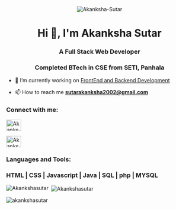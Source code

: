 <div align="center">
<img src="https://steamuserimages-a.akamaihd.net/ugc/1750192580777325570/34439813918391F33D5B5A681CD1E2F8035056C2/?imw=637&imh=358&ima=fit&impolicy=Letterbox&imcolor=%23000000&letterbox=true" alt="Akanksha-Sutar" />
</div>
<h1 align="center">Hi 👋, I'm Akanksha Sutar</h1>
<h3 align="center">A Full Stack Web Developer</h3>
<h3 align="center">Completed BTech in CSE from SETI, Panhala</h3>


- 🔭 I’m currently working on [FrontEnd and Backend Development](https://github.com/Akanksha-Sutar)

- 📫 How to reach me **sutarakanksha2002@gmail.com**

<h3 align="left">Connect with me:</h3>
<p align="left">

<a href="https://linkedin.com/in/Akanksha-Sutar" target="blank"><img align="center" src="https://raw.githubusercontent.com/rahuldkjain/github-profile-readme-generator/master/src/images/icons/Social/linked-in-alt.svg" alt="Akanksha-Sutar" height="30" width="40" /></a>

<a href="https://instagram.com/Akshu__1922" target="blank"><img align="center" src="https://raw.githubusercontent.com/rahuldkjain/github-profile-readme-generator/master/src/images/icons/Social/instagram.svg" alt="Akanksha-Sutar" height="30" width="40" /></a>

<h3 align="left">Languages and Tools:</h3>
<p><h3>HTML | CSS | Javascript | Java | SQL | php | MYSQL</h3>
</p>

<p><img align="left" src="https://github-readme-stats.vercel.app/api/top-langs?username=Akanksha-Sutar&show_icons=true&locale=en&layout=compact" alt="Akankshasutar" /></p>

<p>&nbsp;<img align="center" src="https://github-readme-stats.vercel.app/api?username=Akanksha-Sutar&show_icons=true&locale=en" alt="Akankshasutar" /></p>

<p><img align="center" src="https://github-readme-streak-stats.herokuapp.com/?user=Akanksha-Sutar&" alt="akankshasutar" /></p>
